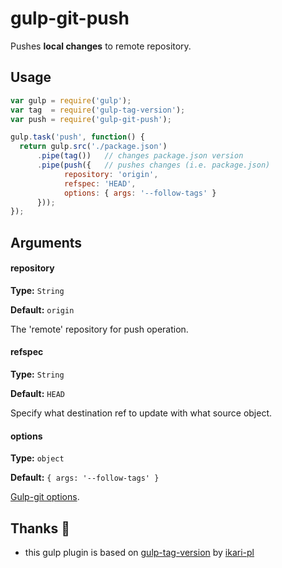 gulp-git-push
================

Pushes **local changes** to remote repository.

Usage
-----------------------
```js
var gulp = require('gulp');
var tag  = require('gulp-tag-version');
var push = require('gulp-git-push');

gulp.task('push', function() {
  return gulp.src('./package.json')
      .pipe(tag())   // changes package.json version
      .pipe(push({   // pushes changes (i.e. package.json)
            repository: 'origin',
            refspec: 'HEAD',
            options: { args: '--follow-tags' }
      }));  
});
```

Arguments
-----------------------
#### repository
**Type:** `String`

**Default:** `origin`

The 'remote' repository for push operation.

#### refspec
**Type:** `String`

**Default:** `HEAD`

Specify what destination ref to update with what source object.

#### options
**Type:** `object`

**Default:** `{ args: '--follow-tags' }`

[Gulp-git options](https://github.com/stevelacy/gulp-git#gitpushremote-branch-opt-cb).


Thanks :beer:
--------

* this gulp plugin is based on [gulp-tag-version](https://github.com/ikari-pl/gulp-tag-version) by [ikari-pl](https://github.com/ikari-pl)
